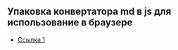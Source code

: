 



## Упаковка конвертатора md в js для использование в браузере
- [Ссылка 1](https://artandhacks.se/articles/rendering-markdown-with-attribute-support-using-javascript/)

